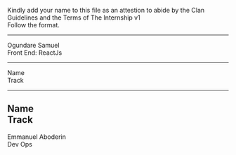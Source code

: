 Kindly add your name to this file as an attestion to abide by the Clan Guidelines and the Terms of The Internship v1
<br/> Follow the format.<br/> 
___
Ogundare Samuel <br/>
Front End: ReactJs
___
Name <br/>
Track
___
Name <br/>
Track
---
Emmanuel Aboderin </br>
Dev Ops

